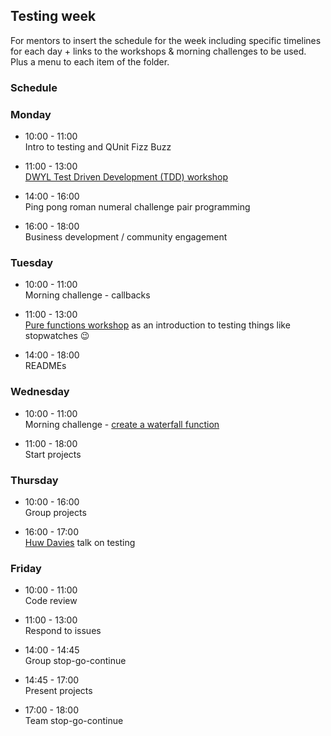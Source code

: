 ## Testing week

For mentors to insert the schedule for the week including specific timelines for each day + links to the
workshops & morning challenges to be used. Plus a menu to each item of the folder.

### Schedule

### Monday

- 10:00 - 11:00 <br>
Intro to testing and QUnit
Fizz Buzz

- 11:00 - 13:00 <br>
[DWYL Test Driven Development (TDD) workshop](https://github.com/dwyl/learn-tdd)

- 14:00 - 16:00 <br>
Ping pong roman numeral challenge pair programming

- 16:00 - 18:00 <br>
Business development / community engagement

### Tuesday

- 10:00 - 11:00 <br>
Morning challenge - callbacks

- 11:00 - 13:00 <br>
[Pure functions workshop](https://github.com/Jwhiles/pure-functions-easy-testing) as an introduction to testing things like stopwatches 😉

- 14:00 - 18:00 <br>
READMEs

### Wednesday

- 10:00 - 11:00 <br>
Morning challenge - [create a waterfall function](https://github.com/RhodesPeter/waterfall-function-workshop)

- 11:00 - 18:00 <br>
Start projects

### Thursday

- 10:00 - 16:00 <br>
Group projects

- 16:00 - 17:00 <br>
[Huw Davies](https://github.com/hdrdavies) talk on testing

### Friday

- 10:00 - 11:00 <br>
Code review

- 11:00 - 13:00 <br>
Respond to issues

- 14:00 - 14:45 <br>
Group stop-go-continue

- 14:45 - 17:00 <br>
Present projects

- 17:00 - 18:00 <br>
Team stop-go-continue

